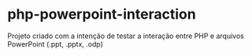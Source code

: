 # php-powerpoint-interaction
Projeto criado com a intenção de testar a interação entre PHP e arquivos PowerPoint (.ppt, .pptx, .odp)
